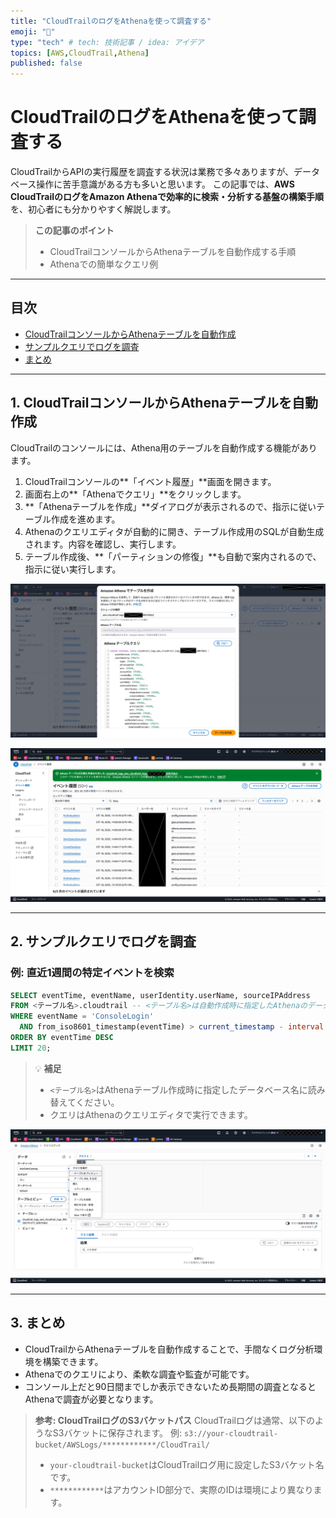 ```yaml
---
title: "CloudTrailのログをAthenaを使って調査する"
emoji: "💭"
type: "tech" # tech: 技術記事 / idea: アイデア
topics: [AWS,CloudTrail,Athena]
published: false
---
```


# CloudTrailのログをAthenaを使って調査する

CloudTrailからAPIの実行履歴を調査する状況は業務で多々ありますが、データベース操作に苦手意識がある方も多いと思います。
この記事では、**AWS CloudTrailのログをAmazon Athenaで効率的に検索・分析する基盤の構築手順**を、初心者にも分かりやすく解説します。

> **この記事のポイント**
> - CloudTrailコンソールからAthenaテーブルを自動作成する手順
> - Athenaでの簡単なクエリ例

---

## 目次
- [CloudTrailコンソールからAthenaテーブルを自動作成](#cloudtrailコンソールからathenaテーブルを自動作成)
- [サンプルクエリでログを調査](#サンプルクエリでログを調査)
- [まとめ](#まとめ)

---

## 1. CloudTrailコンソールからAthenaテーブルを自動作成

CloudTrailのコンソールには、Athena用のテーブルを自動作成する機能があります。

1. CloudTrailコンソールの**「イベント履歴」**画面を開きます。
2. 画面右上の**「Athenaでクエリ」**をクリックします。
3. **「Athenaテーブルを作成」**ダイアログが表示されるので、指示に従いテーブル作成を進めます。
4. Athenaのクエリエディタが自動的に開き、テーブル作成用のSQLが自動生成されます。内容を確認し、実行します。
5. テーブル作成後、**「パーティションの修復」**も自動で案内されるので、指示に従い実行します。

![Athenaテーブル自動作成手順1](../images/cloudtrail-athena-setup-images/cloudtrail-event-history-1-1.jpg)

![Athenaテーブル自動作成手順2](../images/cloudtrail-athena-setup-images/cloudtrail-event-history-2-1.jpg)

---

## 2. サンプルクエリでログを調査

### 例: 直近1週間の特定イベントを検索

```sql
SELECT eventTime, eventName, userIdentity.userName, sourceIPAddress
FROM <テーブル名>.cloudtrail -- <テーブル名>は自動作成時に指定したAthenaのデータベース名に置き換えてください
WHERE eventName = 'ConsoleLogin'
  AND from_iso8601_timestamp(eventTime) > current_timestamp - interval '7' day
ORDER BY eventTime DESC
LIMIT 20;
```

> 💡 **補足**
> - `<テーブル名>`はAthenaテーブル作成時に指定したデータベース名に読み替えてください。
> - クエリはAthenaのクエリエディタで実行できます。

![Athenaでクエリ実行](../images/cloudtrail-athena-setup-images/athena-query-editor-1.jpg)

---

## 3. まとめ

- CloudTrailからAthenaテーブルを自動作成することで、手間なくログ分析環境を構築できます。
- Athenaでのクエリにより、柔軟な調査や監査が可能です。
- コンソール上だと90日間までしか表示できないため長期間の調査となるとAthenaで調査が必要となります。

> **参考: CloudTrailログのS3バケットパス**
> CloudTrailログは通常、以下のようなS3バケットに保存されます。
> 例: `s3://your-cloudtrail-bucket/AWSLogs/************/CloudTrail/`
> - `your-cloudtrail-bucket`はCloudTrailログ用に設定したS3バケット名です。
> - `************`はアカウントID部分で、実際のIDは環境により異なります。


